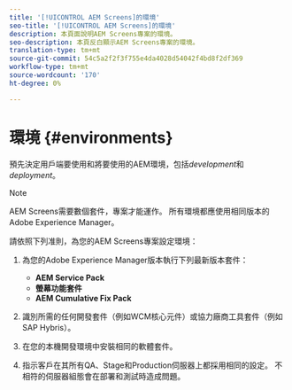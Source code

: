```yaml
---
title: '[!UICONTROL AEM Screens]的環境'
seo-title: '[!UICONTROL AEM Screens]的環境'
description: 本頁面說明AEM Screens專案的環境。
seo-description: 本頁反白顯示AEM Screens專案的環境。
translation-type: tm+mt
source-git-commit: 54c5a2f2f3f755e4da4028d54042f4bd8f2df369
workflow-type: tm+mt
source-wordcount: '170'
ht-degree: 0%

---
```



# 環境 {#environments}

預先決定用戶端要使用和將要使用的AEM環境，包括&#x200B;*development*&#x200B;和&#x200B;*deployment*。

>[!NOTE]
>
>AEM Screens需要數個套件，專案才能運作。 所有環境都應使用相同版本的Adobe Experience Manager。

請依照下列准則，為您的AEM Screens專案設定環境：

1. 為您的Adobe Experience Manager版本執行下列最新版本套件：

   * **AEM Service Pack**
   * **螢幕功能套件**
   * **AEM Cumulative Fix Pack**

1. 識別所需的任何開發套件（例如WCM核心元件）或協力廠商工具套件（例如SAP Hybris）。

1. 在您的本機開發環境中安裝相同的軟體套件。

1. 指示客戶在其所有QA、Stage和Production伺服器上都採用相同的設定。 不相符的伺服器組態會在部署和測試時造成問題。
